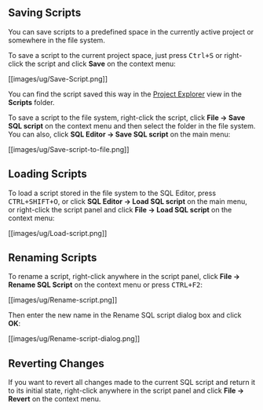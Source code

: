 ## Saving Scripts
You can save scripts to a predefined space in the currently active project or somewhere in the file system.

To save a script to the current project space, just press <kbd>Ctrl+S</kbd> or right-click the script and click **Save** on the context menu:

[[images/ug/Save-Script.png]]

You can find the script saved this way in the [Project Explorer](https://github.com/dbeaver/dbeaver/wiki/Project-Explorer) view in the **Scripts** folder.

To save a script to the file system, right-click the script, click **File -> Save SQL script** on the context menu and then select the folder in the file system.  
You can also, click **SQL Editor -> Save SQL script** on the main menu:

[[images/ug/Save-script-to-file.png]]

## Loading Scripts
To load a script stored in the file system to the SQL Editor, press <kbd>CTRL+SHIFT+O</kbd>, or click **SQL Editor -> Load SQL script** on the main menu, or right-click the script panel and click **File -> Load SQL script** on the context menu:

[[images/ug/Load-script.png]]

## Renaming Scripts
To rename a script, right-click anywhere in the script panel, click **File -> Rename SQL Script** on the context menu or press <kbd>CTRL+F2</kbd>:

[[images/ug/Rename-script.png]]

Then enter the new name in the Rename SQL script dialog box and click **OK**:

[[images/ug/Rename-script-dialog.png]]

## Reverting Changes
If you want to revert all changes made to the current SQL script and return it to its initial state, right-click anywhere in the script panel and click **File -> Revert** on the context menu. 